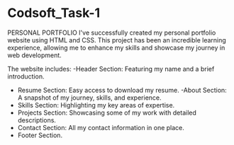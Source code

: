 # Codsoft_Task-1
PERSONAL PORTFOLIO 
I've successfully created my personal portfolio website using HTML and CSS. This project has been an incredible learning experience, allowing me to enhance my skills and showcase my journey in web development.

The website includes:
-Header Section: Featuring my name and a brief introduction.
- Resume Section: Easy access to download my resume.
-About Section: A snapshot of my journey, skills, and experience.
- Skills Section: Highlighting my key areas of expertise.
- Projects Section: Showcasing some of my work with detailed descriptions.
- Contact Section: All my contact information in one place.
- Footer Section.
